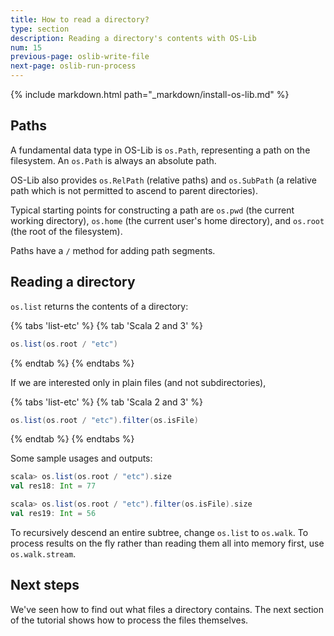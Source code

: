 ```yaml
---
title: How to read a directory?
type: section
description: Reading a directory's contents with OS-Lib
num: 15
previous-page: oslib-write-file
next-page: oslib-run-process
---
```


{% include markdown.html path="_markdown/install-os-lib.md" %}

## Paths

A fundamental data type in OS-Lib is `os.Path`, representing a path
on the filesystem. An `os.Path` is always an absolute path.

OS-Lib also provides `os.RelPath` (relative paths) and `os.SubPath` (a
relative path which is not permitted to ascend to parent directories).

Typical starting points for constructing a path are `os.pwd` (the
current working directory), `os.home` (the current user's home
directory), and `os.root` (the root of the filesystem).

Paths have a `/` method for adding path segments.

## Reading a directory

`os.list` returns the contents of a directory:

{% tabs 'list-etc' %}
{% tab 'Scala 2 and 3' %}
```scala
os.list(os.root / "etc")
```
{% endtab %}
{% endtabs %}

If we are interested only in plain files (and not subdirectories),

{% tabs 'list-etc' %}
{% tab 'Scala 2 and 3' %}
```scala
os.list(os.root / "etc").filter(os.isFile)
```
{% endtab %}
{% endtabs %}

Some sample usages and outputs:

```scala
scala> os.list(os.root / "etc").size
val res18: Int = 77

scala> os.list(os.root / "etc").filter(os.isFile).size
val res19: Int = 56
```

To recursively descend an entire subtree, change `os.list` to
`os.walk`. To process results on the fly rather than reading them
all into memory first, use `os.walk.stream`.

## Next steps

We've seen how to find out what files a directory contains.
The next section of the tutorial shows how to process the
files themselves.
